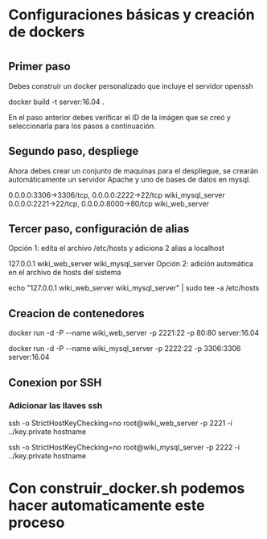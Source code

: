 <h1>Configuraciones básicas y creación de dockers<h1>

<h2>Primer paso</h2>

Debes construir un docker personalizado que incluye el servidor openssh

docker build -t server:16.04 .

En el paso anterior debes verificar el ID de la imágen que se creó y seleccionarla para los pasos a continuación.

<h2>Segundo paso, despliege</h2>

Ahora debes crear un conjunto de maquinas para el despliegue, se crearán automáticamente un servidor Apache y uno de bases de datos en mysql.

0.0.0.0:3306->3306/tcp, 0.0.0.0:2222->22/tcp wiki_mysql_server</br>
0.0.0.0:2221->22/tcp, 0.0.0.0:8000->80/tcp     wiki_web_server

<h2>Tercer paso, configuración de alias</h2>

Opción 1: edita el archivo /etc/hosts y adiciona 2 alias a localhost

127.0.0.1       wiki_web_server wiki_mysql_server 
Opción 2: adición automática en el archivo de hosts del sistema

echo "127.0.0.1 wiki_web_server wiki_mysql_server" | sudo tee -a /etc/hosts

<h2>Creacion de contenedores</h2>

docker run -d -P --name wiki_web_server -p 2221:22 -p 80:80 server:16.04 

docker run -d -P --name wiki_mysql_server -p 2222:22 -p 3306:3306 server:16.04 

<h2>Conexion por SSH</h2>

<h3>Adicionar las llaves ssh</h3>

ssh -o StrictHostKeyChecking=no root@wiki_web_server -p 2221 -i ../key.private hostname

ssh -o StrictHostKeyChecking=no root@wiki_mysql_server -p 2222 -i ../key.private hostname

<h1>Con construir_docker.sh podemos hacer automaticamente este proceso</h1>

